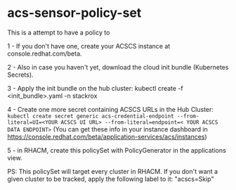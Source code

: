 # acs-sensor-policy-set

This is a attempt to have a policy to 

1 - If you don't have one, create your ACSCS instance at console.redhat.com/beta.

2 - Also in case you haven't yet, download the cloud init bundle (Kubernetes Secrets).

3 - Apply the init bundle on the hub cluster: kubectl create -f <init_bundle>.yaml -n stackrox

4 - Create one more secret containing ACSCS URLs in the Hub Cluster: ```kubectl create secret generic acs-credential-endpoint --from-literal=UI=<YOUR ACSCS UI URL> --from-literal=endpoint=< YOUR ACSCS DATA ENDPOINT>``` (You can get these info in your instance dashboard in https://console.redhat.com/beta/application-services/acs/instances)

5 - in RHACM, create this policySet with PolicyGenerator in the applications view.

PS: This policySet will target every cluster in RHACM. If you don't want a given cluster to be tracked, apply the following label to it: "acscs=Skip"

